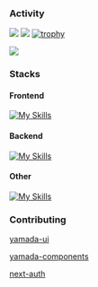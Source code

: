 <h3>
  Activity
</h3>
  
![](https://github-readme-stats.vercel.app/api?username=taku10101&theme=onedark&show_icons=ture)
![](http://github-profile-summary-cards.vercel.app/api/cards/repos-per-language?username=taku10101&theme=onedark)
[![trophy](https://github-profile-trophy.vercel.app/?username=taku10101&theme=onedark)](https://github.com/ryo-ma/github-profile-trophy)
<!-- [Qiita](https://qiita.com/dimyasvariant) -->
![](https://github-readme-streak-stats.herokuapp.com/?user=taku10101&theme=onedark&hide_border=false)

<h3>
  Stacks
</h3>


<h4>
  Frontend
</h4>



[![My Skills](https://skillicons.dev/icons?i=ts,react,nextjs,graphql,apollo,sass,tailwind,materialui)](https://skillicons.dev)



<h4>
  Backend
</h4>


[![My Skills](https://skillicons.dev/icons?i=ts,nodejs,nestjs,express,kotlin,ktor,go,postgres,prisma,ruby,rails,py,django)](https://skillicons.dev)



<h4>
  Other
</h4>


[![My Skills](https://skillicons.dev/icons?i=firebase,supabase,vercel,webpack,docker,postman)](https://skillicons.dev)


<h3>
Contributing
</h3>

<a href="https://github.com/yamada-ui/yamada-ui" >
  <p>
    yamada-ui
  </p>
</a>
  
<a href="https://github.com/yamada-ui/yamada-components" >
  <p>
    yamada-components
  </p>
</a>

<a href="https://github.com/nextauthjs/next-auth" >
<p>next-auth</p>
</a>

